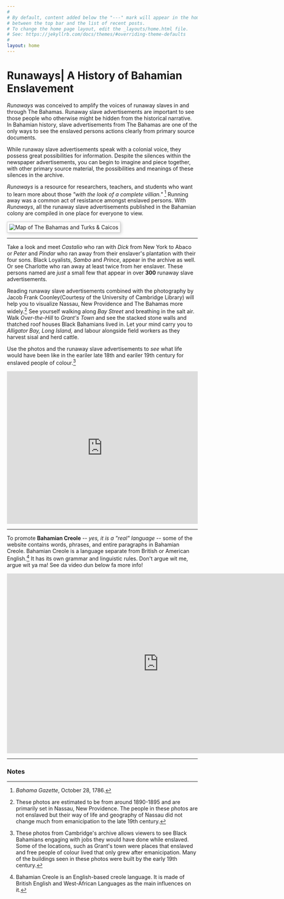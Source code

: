 ```yaml
---
#
# By default, content added below the "---" mark will appear in the home page
# between the top bar and the list of recent posts.
# To change the home page layout, edit the _layouts/home.html file.
# See: https://jekyllrb.com/docs/themes/#overriding-theme-defaults
#
layout: home
---
```

# Runaways| A History of Bahamian Enslavement

*Runaways* was conceived to amplify the voices of runaway slaves in and through The Bahamas. Runaway slave advertisements are important to see those people who otherwise might be hidden from the historical narrative. In Bahamian history, slave advertisements from The Bahamas are one of the only ways to see the enslaved persons actions clearly from primary source documents. 

While runaway slave advertisements speak with a colonial voice, they possess great possibilities for information. Despite the silences within the newspaper advertisements, you can begin to imagine and piece together, with other primary source material, the possibilities and meanings of these silences in the archive.

*Runaways* is a resource for researchers, teachers, and students who want to learn more about those *"with the look of a complete villian."* [^1] Running away was a common act of resistance amongst enslaved persons. With *Runaways*, all the runaway slave advertisements published in the Bahamian colony are compiled in one place for everyone to view.

<html lang="en">
<head>
    <meta charset="UTF-8">
    <meta name="viewport" content="width=device-width, initial-scale=1.0">
</head>
<body>
    <img src="https://www.researchgate.net/profile/Robert-Henderson-8/publication/265201548/figure/fig2/AS:669405558104068@1536610130376/Map-of-the-Bahama-Islands-and-the-Turks-Caicos-Islands.png" 
         alt="Map of The Bahamas and Turks & Caicos" 
         style="max-width:100%; height:auto; border:1px solid #ccc; padding:5px; box-shadow: 2px 2px 8px rgba(0,0,0,0.2);">
</body>
</html>

-------------

Take a look and meet *Castalio* who ran with *Dick* from New York to Abaco or *Peter* and *Pindar* who ran away from their enslaver's plantation with their four sons. Black Loyalists, *Sambo* and *Prince*, appear in the archive as well. Or see Charlotte who ran away at least twice from her enslaver. These persons named are *just* a small few that appear in over __300__ runaway slave advertisements. 

Reading runaway slave advertisements combined with the photography by Jacob Frank Coonley(Courtesy of the University of Cambridge Library) will help you to visualize Nassau, New Providence and The Bahamas more widely.[^3] See yourself walking along *Bay Street* and breathing in the salt air. Walk *Over-the-Hill* to *Grant's Town* and see the stacked stone walls and thatched roof houses Black Bahamians lived in. Let your mind carry you to *Alligator Bay, Long Island,* and labour alongside field workers as they harvest sisal and herd cattle. 

Use the photos and the runaway slave advertisements to *see* what life would have been like in the eariler late 18th and eariler 19th century for enslaved people of colour.[^2] 

<div style='position: relative; width: 100%; padding-bottom: 80%;'><iframe type='text/html' width='600' height='410' style='position: absolute; width: 100%; height: 100%;' src='https://cudl.lib.cam.ac.uk/embed/#item=PH-Y-03071-A&page=34&hide-info=true' frameborder='0' allowfullscreen='' onmousewheel=''></iframe></div>

---
To promote __Bahamian Creole__ -- *yes, it is a "real" language* -- some of the website contains words, phrases, and entire paragraphs in Bahamian Creole. Bahamian Creole is a language separate from British or American English.[^4] It has its own grammar and linguistic rules. Don't argue wit me, argue wit ya ma! See da video dun below fa more info!

<iframe width="800" height="475" src="https://www.youtube.com/embed/Sw2DZ8U48Wk?si=K8iASnyjAdAuR-vQ" title="YouTube video player" frameborder="0" allow="accelerometer; autoplay; clipboard-write; encrypted-media; gyroscope; picture-in-picture; web-share" referrerpolicy="strict-origin-when-cross-origin" allowfullscreen></iframe>

--- 

### Notes
[^1]: *Bahama Gazette*, October 28, 1786.
[^2]: These photos from Cambridge's archive allows viewers to see Black Bahamians engaging with jobs they would have done while enslaved. Some of the locations, such as Grant's town were places that enslaved and free people of colour lived that only grew after emanicipation. Many of the buildings seen in these photos were built by the early 19th century. 
[^3]: These photos are estimated to be from around 1890-1895 and are primarily set in Nassau, New Providence. The people in these photos are not enslaved but their way of life and geography of Nassau did not change much from emanicipation to the late 19th century.
[^4]: Bahamian Creole is an English-based creole language. It is made of British English and West-African Languages as the main influences on it.  

